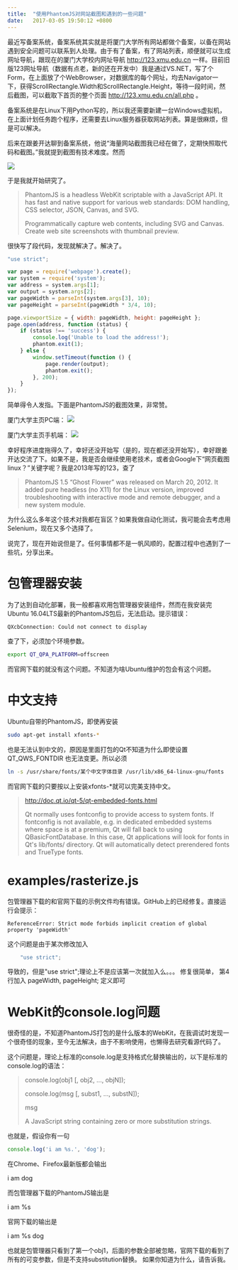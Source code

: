```yaml
---
title:  "使用PhantomJS对网站截图和遇到的一些问题"
date:   2017-03-05 19:50:12 +0800
---
```


最近写备案系统，备案系统其实就是将厦门大学所有网站都做个备案，以备在网站遇到安全问题可以联系到人处理。由于有了备案，有了网站列表，顺便就可以生成网址导航，跟现在的厦门大学校内网址导航 http://123.xmu.edu.cn 一样。目前旧版123网址导航（数据有点老，新的还在开发中）我是通过VS.NET，写了个Form，在上面放了个WebBrowser，对数据库的每个网址，均去Navigator一下，获得ScrollRectangle.Width和ScrollRectangle.Height，等待一段时间，然后截图，可以截取下首页的整个页面 http://123.xmu.edu.cn/all.php 。

备案系统是在Linux下用Python写的，所以我还需要新建一台Windows虚拟机，在上面计划任务跑个程序，还需要去Linux服务器获取网站列表。算是很麻烦，但是可以解决。

后来在跟姜开达聊到备案系统，他说“海量网站截图我已经在做了，定期快照取代码和截图。”我就提到截图有技术难度。然而

![](/images/2017/phantomjs/250pxbuxiangshuohua.jpg)

于是我就开始研究了。

> PhantomJS is a headless WebKit scriptable with a JavaScript API. It has fast and native support for various web standards: DOM handling, CSS selector, JSON, Canvas, and SVG.
>
> Programmatically capture web contents, including SVG and Canvas. Create web site screenshots with thumbnail preview.

很快写了段代码，发现就解决了。解决了。

```javascript
"use strict";

var page = require('webpage').create();
var system = require('system');
var address = system.args[1];
var output = system.args[2];
var pageWidth = parseInt(system.args[3], 10);
var pageHeight = parseInt(pageWidth * 3/4, 10);

page.viewportSize = { width: pageWidth, height: pageHeight };
page.open(address, function (status) {
    if (status !== 'success') {
        console.log('Unable to load the address!');
        phantom.exit(1);
    } else {
        window.setTimeout(function () {
            page.render(output);
            phantom.exit();
        }, 200);
    }
});
```

简单得令人发指。下面是PhantomJS的截图效果，非常赞。

厦门大学主页PC端：
![](/images/2017/phantomjs/xmu.jpg)

厦门大学主页手机端：
![](/images/2017/phantomjs/xmum.jpg)

幸好程序进度拖得久了，幸好还没开始写（是的，现在都还没开始写），幸好跟姜开达交流了下。如果不是，我是否会继续使用老技术，或者会Google下“网页截图 linux？”关键字呢？我是2013年写的123，查了

> PhantomJS 1.5 “Ghost Flower” was released on March 20, 2012. It added pure headless (no X11) for the Linux version, improved troubleshooting with interactive mode and remote debugger, and a new system module.

为什么这么多年这个技术对我都在盲区？如果我做自动化测试，我可能会去考虑用Selenium，现在又多个选择了。

说完了，现在开始说但是了。任何事情都不是一帆风顺的，配置过程中也遇到了一些坑，分享出来。

# 包管理器安装

为了达到自动化部署，我一般都喜欢用包管理器安装组件，然而在我安装完Ubuntu 16.04LTS最新的PhantomJS包后，无法启动。提示错误：

```console
QXcbConnection: Could not connect to display 
```

查了下，必须加个环境参数。

```sh
export QT_QPA_PLATFORM=offscreen
```

而官网下载的就没有这个问题。不知道为啥Ubuntu维护的包会有这个问题。

# 中文支持

Ubuntu自带的PhantomJS，即使再安装

```sh
sudo apt-get install xfonts-*
```

也是无法认到中文的，原因是里面打包的Qt不知道为什么即使设置 QT_QWS_FONTDIR 也无法变更。所以必须

```sh
ln -s /usr/share/fonts/某个中文字体目录 /usr/lib/x86_64-linux-gnu/fonts
```

而官网下载的只要按以上安装xfonts-*就可以完美支持中文。

> http://doc.qt.io/qt-5/qt-embedded-fonts.html
>
> Qt normally uses fontconfig to provide access to system fonts. If fontconfig is not available, e.g. in dedicated embedded systems where space is at a premium, Qt will fall back to using QBasicFontDatabase. In this case, Qt applications will look for fonts in Qt's lib/fonts/ directory. Qt will automatically detect prerendered fonts and TrueType fonts.

# examples/rasterize.js
包管理器下载的和官网下载的示例文件均有错误。GitHub上的已经修复。直接运行会提示：

```output
ReferenceError: Strict mode forbids implicit creation of global property 'pageWidth'
```

这个问题是由于某次修改加入

```javascript
    "use strict";
```

导致的，但是"use strict";理论上不是应该第一次就加入么。。。
修复很简单，
第4行加入    pageWidth, pageHeight; 定义即可

# WebKit的console.log问题

很奇怪的是，不知道PhantomJS打包的是什么版本的WebKit，在我调试时发现一个很奇怪的现象，至今无法解决，由于不影响使用，也懒得去研究看源代码了。

这个问题是，理论上标准的console.log是支持格式化替换输出的，以下是标准的console.log的语法：

> console.log(obj1 [, obj2, ..., objN]);
>
> console.log(msg [, subst1, ..., substN]);
>
> msg
>
> A JavaScript string containing zero or more substitution strings. 

也就是，假设你有一句

```javascript
console.log('i am %s.', 'dog');
```

在Chrome、Firefox最新版都会输出

i am dog

而包管理器下载的PhantomJS输出是

i am %s

官网下载的输出是

i am %s dog

也就是包管理器只看到了第一个obj1，后面的参数全部被忽略，官网下载的看到了所有的可变参数，但是不支持substitution替换。
如果你知道为什么，请告诉我。



